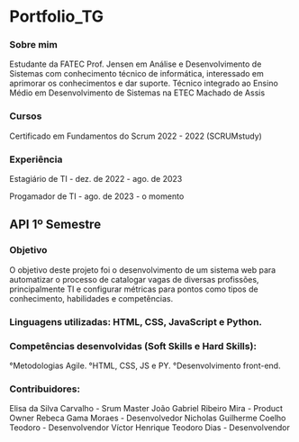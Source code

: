   # Portfolio_TG

<h3>Sobre mim</h3>

Estudante da FATEC Prof. Jensen em Análise e Desenvolvimento de Sistemas com conhecimento técnico de informática, interessado em aprimorar os conhecimentos e dar suporte.
Técnico integrado ao Ensino Médio em Desenvolvimento de Sistemas na ETEC Machado de Assis

<h3>Cursos</h3>

Certificado em Fundamentos do Scrum 2022 - 2022 (SCRUMstudy)


<h3>Experiência</h3>

Estagiário de TI - dez. de 2022 - ago. de 2023

Progamador de TI - ago. de 2023 - o momento


<h2>API 1º Semestre</h2>

<h3>Objetivo</h3>

O objetivo deste projeto foi o desenvolvimento de um sistema web para automatizar o processo de catalogar vagas de diversas profissões, principalmente TI e configurar métricas para pontos como tipos de conhecimento, habilidades e competências.

<h3>Linguagens utilizadas: HTML, CSS, JavaScript e Python.</h3>

<h3>Competências desenvolvidas (Soft Skills e Hard Skills):</h3>
°Metodologias Agile.
°HTML, CSS, JS e PY.
°Desenvolvimento front-end.

<h3>Contribuidores:</h3>
Elisa da Silva Carvalho - Srum Master
João Gabriel Ribeiro Mira - Product Owner
Rebeca Gama Moraes - Desenvolvedor
Nicholas Guilherme Coelho Teodoro - Desenvolvendor
Víctor Henrique Teodoro Dias - Desenvolvendor

